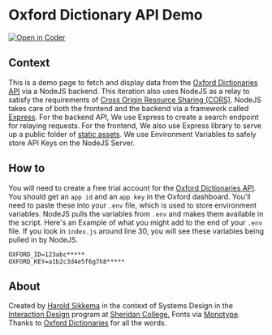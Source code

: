 # Oxford Dictionary API Demo
[![Open in Coder](https://ixdcoder.com/open-in-coder.svg)](https://ixdcoder.com/templates/Node/workspace?name=Oxford&mode=auto&param.git_repo=https://bender.sheridanc.on.ca/system-design/oxford)

## Context
This is a demo page to fetch and display data from the [Oxford Dictionaries API](https://developer.oxforddictionaries.com/) via a NodeJS backend. This iteration also uses NodeJS as a relay to satisfy the requirements of [Cross Origin Resource Sharing (CORS)](https://developer.mozilla.org/en-US/docs/Web/HTTP/CORS). NodeJS takes care of both the frontend and the backend via a framework called [Express](https://expressjs.com). For the backend API, We use Express to create a search endpoint for relaying requests. For the frontend, We also use Express library to serve up a public folder of [static assets](https://expressjs.com/en/starter/static-files.html). We use Environment Variables to safely store API Keys on the NodeJS Server.

## How to 
You will need to create a free trial account for the [Oxford Dictionaries API](https://developer.oxforddictionaries.com/). You should get an `app id` and an `app key` in the Oxford dashboard. You'll need to paste these into your `.env` file, which is used to store environment variables. NodeJS pulls the variables from `.env` and makes them available in the script. Here's an Example of what you might add to the end of your `.env` file. If you look in `index.js` around line 30, you will see these variables being pulled in by NodeJS.

```
OXFORD_ID=123abc*****
OXFORD_KEY=a1b2c3d4e5f6g7h8*****
```

## About 
Created by [Harold Sikkema](https://nsitu.ca) in the context of Systems Design in the [Interaction Design](https://ixd.sheridancollege.ca/program.html) program at [Sheridan College.](https://www.sheridancollege.ca/) Fonts via [Monotype](https://enterprise.monotype.com/). Thanks to [Oxford Dictionaries](https://developer.oxforddictionaries.com/) for all the words.